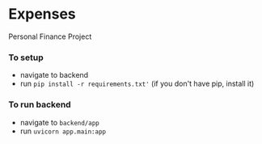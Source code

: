 # Expenses
 Personal Finance Project

### To setup
 - navigate to backend
 - run `pip install -r requirements.txt'` (if you don't have pip, install it)

### To run backend
 - navigate to `backend/app`
 - run `uvicorn app.main:app`
